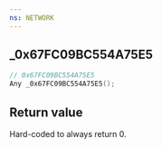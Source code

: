 ```yaml
---
ns: NETWORK
---
```

## _0x67FC09BC554A75E5

```c
// 0x67FC09BC554A75E5
Any _0x67FC09BC554A75E5();
```

## Return value
Hard-coded to always return 0.